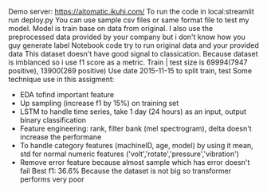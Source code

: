 Demo server: https://aitomatic.ikuhi.com/
To run the code in local:streamlit run deploy.py
You can use sample csv files or same format file to test my model. 
Model is train base on data from original. I also use the preprocessed data provided by your company but i don't know how you guy generate label 
Notebook code try to run original data and your provided data 
This dataset doesn't have good signal to classication.
Because dataset is imblanced so i use f1 score as a metric. Train | test size is 69994(7947 positive), 13900(269 positive) 
Use date 2015-11-15 to split train, test 
Some technique use in this assigment:
+ EDA tofind important feature 
+ Up sampling (increase f1 by 15%) on training set 
+ LSTM to handle time series, take 1 day (24 hours) as an input, output binary classification 
+ Feature engineering: rank, filter bank (mel spectrogram), delta doesn't increase the performane 
+ To handle category features (machineID, age, model) by using it mean, std for normal numeric features ('volt','rotate','pressure','vibration')
+ Remove error feature because almost sample which has error doesn't fail 
Best f1: 36.6% 
Because the dataset is not big so transformer performs very poor 